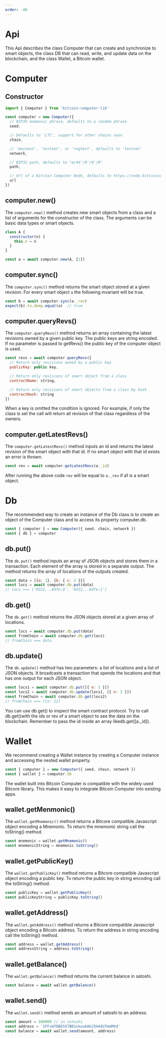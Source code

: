 ```yaml
---
order: -40
---
```


# Api

This Api describes the class Computer that can create and synchronize to smart objects, the class DB that can read, write, and update data on the blockchain, and the class Wallet, a Bitcoin wallet.

# Computer

## Constructor

```javascript
import { Computer } from 'bitcoin-computer-lib'

const computer = new Computer({
  // BIP39 mnemonic phrase, defaults to a random phrase
  seed,

  // Defaults to 'LTC', support for other chains soon
  chain,

  // 'mainnet', 'testnet', or 'regtest', defaults to 'testnet'
  network,

  // BIP32 path, defaults to "m/44'/0'/0'/0"
  path,

  // Url of a Bitcoin Computer Node, defaults to https://node.bitcoincomputer.io
  url
})
```

## computer.new()

The ``computer.new()`` method creates new smart objects from a class and a list of arguments for the constructor of the class. The arguments can be basic data types or smart objects.

```javascript
class A {
  constructor(n) {
    this.n = n
  }
}

const a = await computer.new(A, [1])
```



## computer.sync()

The ``computer.sync()`` method returns the smart object stored at a given revision. For every smart object ``a`` the following invariant will be true.

```javascript
const b = await computer.sync(a._rev)
expect(b).to.deep.equal(a)  // true
```

## computer.queryRevs()

The ``computer.queryRevs()`` method returns an array containing the latest revisions owned by a given public key. The public keys are string encoded. If no parameter is passed to getRevs() the public key of the computer object is used.

```javascript
const revs = await computer.queryRevs({
  // Return only revisions owned by a public key
  publicKey: public key,

  // Return only revisions of smart object from a class
  contractName: string,

  // Return only revisions of smart objects from a class by hash
  contractHash: string
})
```

When a key is omitted the condition is ignored. For example, if only the class is set the call will return all revision of that class regardless of the owners.

## computer.getLatestRevs()

The ``computer.getLatestRevs()`` method inputs an id and returns the latest revision of the smart object with that id. If no smart object with that id exists an error is thrown.

```javascript
const rev = await computer.getLatestRevs(a._id)
```

After running the above code ``rev`` will be equal to ``a._rev`` if a1 is a smart object.

# Db

The recommended way to create an instance of the Db class is to create an object of the Computer class and to access its property computer.db.

```javascript
const { computer } = new Computer({ seed, chain, network })
const { db } = computer
```

## db.put()
The ``db.put()`` method inputs an array of JSON objects and stores them in a transaction. Each element of the array is stored in a separate output. The method returns the array of locations of the outputs created.

```javascript
const data = [{a: 1}, {b: { c: 2 }}]
const locs = await computer.db.put(data)
// locs === ['0322...8dfe:0', '0322...8dfe:1']
```

## db.get()

The ``db.get()`` method returns the JSON objects stored at a given array of locations.

```javascript
const locs = await computer.db.put(data)
const fromChain = await computer.db.get(locs)
// fromChain === data
```

## db.update()

The ``db.update()`` method has two parameters: a list of locations and a list of JSON objects. It broadcasts a transaction that spends the locations and that has one output for each JSON object.

```javascript
const locs1 = await computer.db.put([{ n: 1 }])
const locs2 = await computer.db.update(locs1, [{ n: 2 }])
const fromChain = await computer.db.get(locs2)
// fromChain === [{n: 2}]
```

You can use db.get() to inspect the smart contract protocol. Try to call db.get()with the ids or rev of a smart object to see the data on the blockchain. Remember to pass the id inside an array likedb.get([a._id]).

# Wallet

We recommend creating a Wallet instance by creating a Computer instance and accessing the nested wallet property.

```javascript
const { computer } = new Computer({ seed, chain, network })
const { wallet } = computer.db
```

The wallet built into Bitcoin Computer is compatible with the widely used Bitcore library. This makes it easy to integrate Bitcoin Computer into existing apps.

## wallet.getMenmonic()

The ``wallet.getMnemonic()`` method returns a Bitcore compatible Javascript object encoding a Mnemonic. To return the mnemonic string call the toString() method.

```javascript
const mnemonic = wallet.getMnemonic()
const mnemonicString = mnemonic.toString()
```

## wallet.getPublicKey()

The ``wallet.getPublicKey()`` method returns a Bitcore compatible Javascript object encoding a public key. To return the public key in string encoding call the toString() method.

```javascript
const publicKey = wallet.getPublicKey()
const publicKeyString = publicKey.toString()
```

## wallet.getAddress()

The ``wallet.getAddress()`` method returns a Bitcore compatible Javascript object encoding a Bitcoin address. To return the address in string encoding call the toString() method.

```javascript
const address = wallet.getAddress()
const addressString = address.toString()
```

## wallet.getBalance()

The ``wallet.getBalance()`` method returns the current balance in satoshi.

```javascript
const balance = await wallet.getBalance()
```

## wallet.send()

The ``wallet.send()`` method sends an amount of satoshi to an address.

```javascript
const amount = 100000 // in satoshi
const address = '1FFsHfDBEh57BB1nkeuKAk25H44U7mmMXd'
const balance = await wallet.send(amount, address)
```
